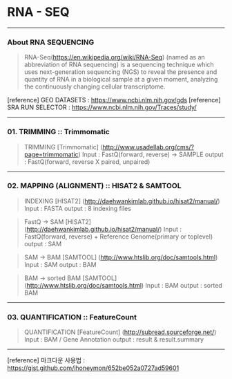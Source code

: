 # RNA - SEQ

*****

### About RNA SEQUENCING

>RNA-Seq(https://en.wikipedia.org/wiki/RNA-Seq) (named as an abbreviation of RNA sequencing) is a sequencing technique which uses next-generation sequencing (NGS) to reveal the presence and quantity of RNA in a biological sample at a given moment, analyzing the continuously changing cellular transcriptome.

>
[reference] GEO DATASETS : https://www.ncbi.nlm.nih.gov/gds
[reference] SRA RUN SELECTOR : https://www.ncbi.nlm.nih.gov/Traces/study/

*****

### 01. TRIMMING :: Trimmomatic

>TRIMMING [Trimmomatic] (http://www.usadellab.org/cms/?page=trimmomatic)
Input 	: FastQ(forward, reverse) -> SAMPLE 
output	: FastQ(forward, reverse X paired, unpaired)

*****

### 02. MAPPING (ALIGNMENT) :: HISAT2 & SAMTOOL

>INDEXING [HISAT2] (http://daehwankimlab.github.io/hisat2/manual/)
Input 	: FASTA
output	: 8 indexing files

>FastQ -> SAM [HISAT2] (http://daehwankimlab.github.io/hisat2/manual/)
Input 	: FastQ(forward, reverse) + Reference Genome(primary or toplevel)
output	: SAM

>SAM -> BAM [SAMTOOL] (http://www.htslib.org/doc/samtools.html)
Input 	: SAM
output	: BAM

>BAM -> sorted BAM [SAMTOOL] (http://www.htslib.org/doc/samtools.html)
Input 	: BAM
output	: sorted BAM

*****

### 03. QUANTIFICATION :: FeatureCount

>QUANTIFICATION [FeatureCount] (http://subread.sourceforge.net/)
Input 	: BAM / Gene Annotation
output	: result & result.summary

*****

[reference] 마크다운 사용법 : https://gist.github.com/ihoneymon/652be052a0727ad59601